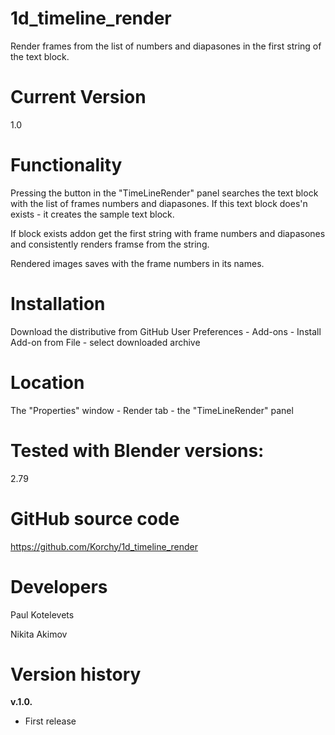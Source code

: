 # 1d_timeline_render
Render frames from the list of numbers and diapasones in the first string of the text block.

# Current Version
1.0

# Functionality
Pressing the button in the "TimeLineRender" panel searches the text block with the list of frames numbers and diapasones.
If this text block does'n exists - it creates the sample text block.

If block exists addon get the first string with frame numbers and diapasones and consistently renders framse from the string.

Rendered images saves with the frame numbers in its names. 

# Installation
Download the distributive from GitHub
User Preferences - Add-ons - Install Add-on from File - select downloaded archive

# Location
The "Properties" window - Render tab - the "TimeLineRender" panel

# Tested with Blender versions:
2.79

# GitHub source code
https://github.com/Korchy/1d_timeline_render

# Developers
Paul Kotelevets

Nikita Akimov

# Version history
**v.1.0.**
- First release